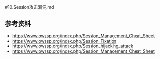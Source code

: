 #10.Session攻击漏洞.md


## 参考资料

  * https://www.owasp.org/index.php/Session_Management_Cheat_Sheet
  * https://www.owasp.org/index.php/Session_Fixation
  * https://www.owasp.org/index.php/Session_hijacking_attack
  * https://www.owasp.org/index.php/Session_Management_Cheat_Sheet
